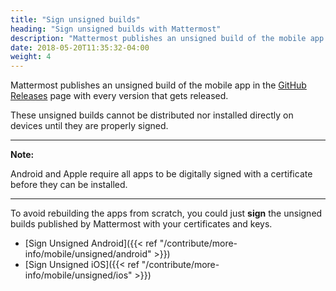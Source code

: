 ```yaml
---
title: "Sign unsigned builds"
heading: "Sign unsigned builds with Mattermost"
description: "Mattermost publishes an unsigned build of the mobile app in the GitHub Releases page with every version that gets released."
date: 2018-05-20T11:35:32-04:00
weight: 4
---
```


Mattermost publishes an unsigned build of the mobile app in the [GitHub Releases](https://github.com/mattermost/mattermost-mobile/releases) page with every version that gets released.

These unsigned builds cannot be distributed nor installed directly on devices until they are properly signed.

---
**Note:**

Android and Apple require all apps to be digitally signed with a certificate before they can be installed.

---

To avoid rebuilding the apps from scratch, you could just **sign** the unsigned builds published by Mattermost with your certificates and keys.

- [Sign Unsigned Android]({{< ref "/contribute/more-info/mobile/unsigned/android" >}})
- [Sign Unsigned iOS]({{< ref "/contribute/more-info/mobile/unsigned/ios" >}})

